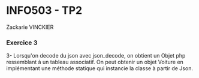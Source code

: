 # INFO503 - TP2
Zackarie VINCKIER

### Exercice 3

3- Lorsqu'on decode du json avec json_decode, on obtient un Objet php ressemblant
à un tableau associatif. On peut obtenir un objet Voiture en implémentant une méthode 
statique qui instancie la classe à partir de Json.